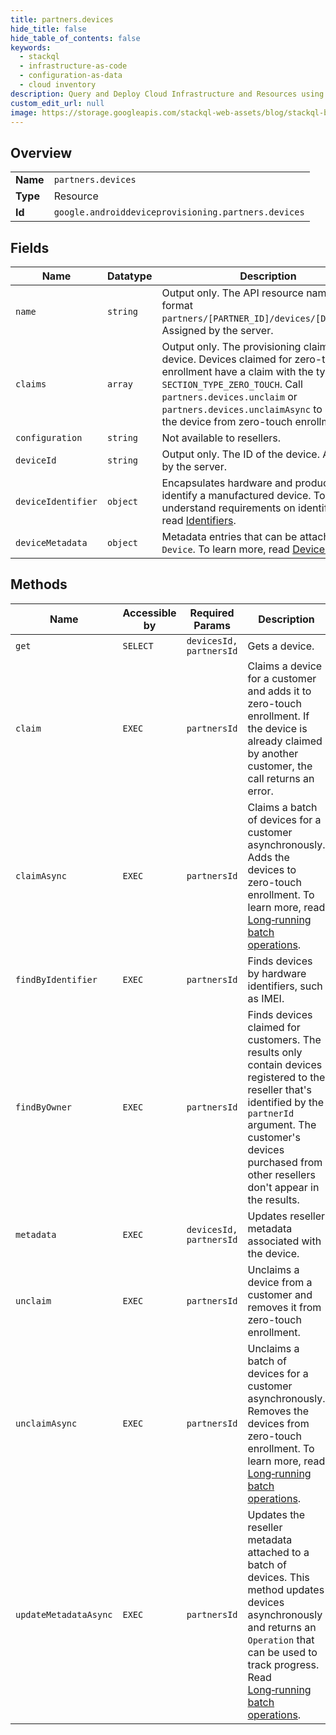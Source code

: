 ```yaml
---
title: partners.devices
hide_title: false
hide_table_of_contents: false
keywords:
  - stackql
  - infrastructure-as-code
  - configuration-as-data
  - cloud inventory
description: Query and Deploy Cloud Infrastructure and Resources using SQL
custom_edit_url: null
image: https://storage.googleapis.com/stackql-web-assets/blog/stackql-blog-post-featured-image.png
---
```

  
    

## Overview
<table><tbody>
<tr><td><b>Name</b></td><td><code>partners.devices</code></td></tr>
<tr><td><b>Type</b></td><td>Resource</td></tr>
<tr><td><b>Id</b></td><td><code>google.androiddeviceprovisioning.partners.devices</code></td></tr>
</tbody></table>

## Fields
| Name | Datatype | Description |
| ---- | -------- | ----------- |
| `name` | `string` | Output only. The API resource name in the format `partners/[PARTNER_ID]/devices/[DEVICE_ID]`. Assigned by the server. |
| `claims` | `array` | Output only. The provisioning claims for a device. Devices claimed for zero-touch enrollment have a claim with the type `SECTION_TYPE_ZERO_TOUCH`. Call `partners.devices.unclaim` or `partners.devices.unclaimAsync` to remove the device from zero-touch enrollment. |
| `configuration` | `string` | Not available to resellers. |
| `deviceId` | `string` | Output only. The ID of the device. Assigned by the server. |
| `deviceIdentifier` | `object` | Encapsulates hardware and product IDs to identify a manufactured device. To understand requirements on identifier sets, read [Identifiers](https://developers.google.com/zero-touch/guides/identifiers). |
| `deviceMetadata` | `object` | Metadata entries that can be attached to a `Device`. To learn more, read [Device metadata](https://developers.google.com/zero-touch/guides/metadata). |
## Methods
| Name | Accessible by | Required Params | Description |
| ---- | ------------- | --------------- | ----------- |
| `get` | `SELECT` | `devicesId, partnersId` | Gets a device. |
| `claim` | `EXEC` | `partnersId` | Claims a device for a customer and adds it to zero-touch enrollment. If the device is already claimed by another customer, the call returns an error. |
| `claimAsync` | `EXEC` | `partnersId` | Claims a batch of devices for a customer asynchronously. Adds the devices to zero-touch enrollment. To learn more, read [Long‑running batch operations](/zero-touch/guides/how-it-works#operations). |
| `findByIdentifier` | `EXEC` | `partnersId` | Finds devices by hardware identifiers, such as IMEI. |
| `findByOwner` | `EXEC` | `partnersId` | Finds devices claimed for customers. The results only contain devices registered to the reseller that's identified by the `partnerId` argument. The customer's devices purchased from other resellers don't appear in the results. |
| `metadata` | `EXEC` | `devicesId, partnersId` | Updates reseller metadata associated with the device. |
| `unclaim` | `EXEC` | `partnersId` | Unclaims a device from a customer and removes it from zero-touch enrollment. |
| `unclaimAsync` | `EXEC` | `partnersId` | Unclaims a batch of devices for a customer asynchronously. Removes the devices from zero-touch enrollment. To learn more, read [Long‑running batch operations](/zero-touch/guides/how-it-works#operations). |
| `updateMetadataAsync` | `EXEC` | `partnersId` | Updates the reseller metadata attached to a batch of devices. This method updates devices asynchronously and returns an `Operation` that can be used to track progress. Read [Long‑running batch operations](/zero-touch/guides/how-it-works#operations). |
